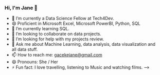 ### Hi, I'm Jane 👋

- 🔭 I’m currently a Data Science Fellow at Tech4Dev.
- 😄 Proficient in Microsoft Excel, Microsoft PowerBI, Python, SQL
- 🌱 I’m currently learning SQL.
- 👯 I’m looking to collaborate on data projects.
- 🤔 I’m looking for help with my projects review.
- 💬 Ask me about Machine Learning, data analysis, data visualization and all data stuff.
- 📫 How to reach me: gacekejane@gmail.com
- 😄 Pronouns: She / Her
- ⚡ Fun fact: I love travelling, listening to Music and watching films.
-->
